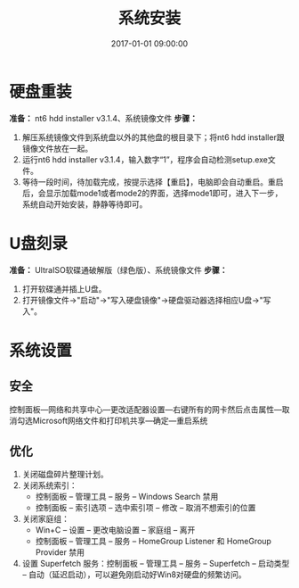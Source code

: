 ﻿---
title: 系统安装
date: 2017-01-01 09:00:00
tags: [电脑相关]
---

# 硬盘重装

**准备：** nt6 hdd installer v3.1.4、系统镜像文件
**步骤：** 
1. 解压系统镜像文件到系统盘以外的其他盘的根目录下；将nt6 hdd installer跟镜像文件放在一起。
2. 运行nt6 hdd installer v3.1.4，输入数字“1”，程序会自动检测setup.exe文件。
3. 等待一段时间，待加载完成，按提示选择【重启】，电脑即会自动重启。重启后，会显示加载mode1或者mode2的界面，选择mode1即可，进入下一步，系统自动开始安装，静静等待即可。

# U盘刻录

**准备：** UltraISO软碟通破解版（绿色版）、系统镜像文件
**步骤：** 
1. 打开软碟通并插上U盘。
2. 打开镜像文件->"启动"->"写入硬盘镜像"->硬盘驱动器选择相应U盘->"写入"。

# 系统设置

## 安全

控制面板—网络和共享中心—更改适配器设置—右键所有的网卡然后点击属性—取消勾选Microsoft网络文件和打印机共享—确定—重启系统

## 优化

1. 关闭磁盘碎片整理计划。
2. 关闭系统索引：
    - 控制面板 – 管理工具 – 服务 – Windows Search 禁用
    - 控制面板 – 索引选项 – 选中索引项 – 修改 – 取消不想索引的位置
3. 关闭家庭组：
    - Win+C – 设置 – 更改电脑设置 – 家庭组 – 离开
    - 控制面板 – 管理工具 – 服务 – HomeGroup Listener 和 HomeGroup Provider 禁用
4. 设置 Superfetch 服务：控制面板 – 管理工具 – 服务 – Superfetch – 启动类型 – 自动（延迟启动），可以避免刚启动好Win8对硬盘的频繁访问。


